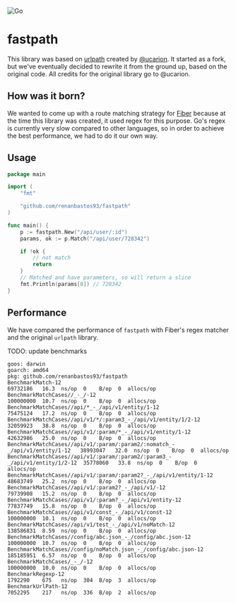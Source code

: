 ![Go](https://github.com/renanbastos93/fastpath/workflows/Go/badge.svg)

# fastpath
This library was based on [urlpath](https://github.com/ucarion/urlpath) created by [@ucarion](https://github.com/ucarion). It started as a fork, but we've eventually decided to rewrite it from the ground up, based on the original code. All credits for the original library go to @ucarion.

## How was it born?
We wanted to come up with a route matching strategy for [Fiber](https://gofiber.io/) because at the time this library was created, it used regex for this purpose. Go's regex is currently very slow compared to other languages, so in order to achieve the best performance, we had to do it our own way.

## Usage
```go 
package main

import (
    "fmt"

    "github.com/renanbastos93/fastpath"
)

func main() {
    p := fastpath.New("/api/user/:id")
    params, ok := p.Match("/api/user/728342")

    if !ok {
        // not match
        return
    }
    // Matched and have parameters, so will return a slice
    fmt.Println(params[0]) // 728342
}
```

## Performance
We have compared the performance of `fastpath` with Fiber's regex matcher and the original `urlpath` library.

TODO: update benchmarks

```
goos: darwin
goarch: amd64
pkg: github.com/renanbastos93/fastpath
BenchmarkMatch-12                                                           69732186   16.3  ns/op  0    B/op  0  allocs/op
BenchmarkMatchCases//_-_/-12                                                100000000  10.7  ns/op  0    B/op  0  allocs/op
BenchmarkMatchCases//api/*_-_/api/v1/entity/1-12                            75475124   17.2  ns/op  0    B/op  0  allocs/op
BenchmarkMatchCases//api/v1/*/:param3_-_/api/v1/entity/1/2-12               32059923   38.8  ns/op  0    B/op  0  allocs/op
BenchmarkMatchCases//api/v1/:param/*_-_/api/v1/entity/1-12                  42632986   25.0  ns/op  0    B/op  0  allocs/op
BenchmarkMatchCases//api/v1/:param/:param2/:nomatch_-_/api/v1/entity/1-12   38993047   32.0  ns/op  0    B/op  0  allocs/op
BenchmarkMatchCases//api/v1/:param/:param2/:param3_-_/api/v1/entity/1/2-12  35778060   33.8  ns/op  0    B/op  0  allocs/op
BenchmarkMatchCases//api/v1/:param/:param2?_-_/api/v1/entity/1-12           48683749   25.2  ns/op  0    B/op  0  allocs/op
BenchmarkMatchCases//api/v1/:param2?_-_/api/v1/-12                          79739908   15.2  ns/op  0    B/op  0  allocs/op
BenchmarkMatchCases//api/v1/:param?_-_/api/v1/entity-12                     77837749   15.8  ns/op  0    B/op  0  allocs/op
BenchmarkMatchCases//api/v1/const_-_/api/v1/const-12                        100000000  10.1  ns/op  0    B/op  0  allocs/op
BenchmarkMatchCases//api/v1/test_-_/api/v1/noMatch-12                       138586831  8.59  ns/op  0    B/op  0  allocs/op
BenchmarkMatchCases//config/abc.json_-_/config/abc.json-12                  100000000  10.7  ns/op  0    B/op  0  allocs/op
BenchmarkMatchCases//config/noMatch.json_-_/config/abc.json-12              185185951  6.57  ns/op  0    B/op  0  allocs/op
BenchmarkMatchCases/_-_/-12                                                 100000000  10.0  ns/op  0    B/op  0  allocs/op
BenchmarkRegexp-12                                                          1792290    675   ns/op  304  B/op  3  allocs/op
BenchmarkUrlPath-12                                                         7052295    217   ns/op  336  B/op  2  allocs/op
```
